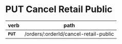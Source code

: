 # PUT Cancel Retail Public

| verb      | path                                  |
| --------- | ------------------------------------- |
| **`PUT`** | /orders/:orderId/cancel-retail-public |
